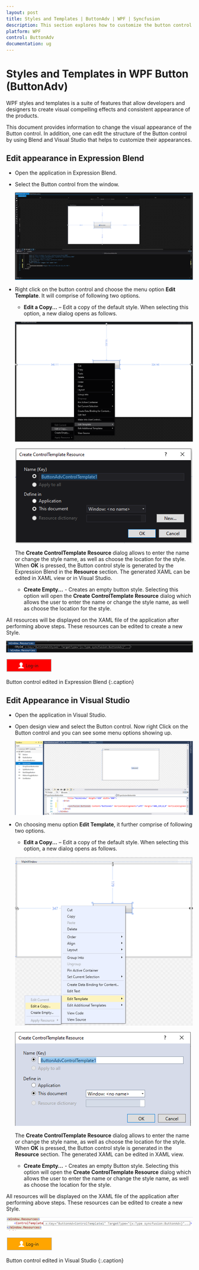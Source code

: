 ```yaml
---
layout: post
title: Styles and Templates | ButtonAdv | WPF | Syncfusion
description: This section explores how to customize the button control styles and templates using Blend and Visual Studio.
platform: WPF
control: ButtonAdv
documentation: ug
---
```


# Styles and Templates in WPF Button (ButtonAdv)

WPF styles and templates is a suite of features that allow developers and designers to create visual compelling effects and consistent appearance of the products. 

This document provides information to change the visual appearance of the Button control. In addition, one can edit the structure of the Button control by using Blend and Visual Studio that helps to customize their appearances.

## Edit appearance in Expression Blend

* Open the application in Expression Blend.
* Select the Button control from the window.

    ![Blendability](Blendability_images/Blendability_img1.png)

* Right click on the button control and choose the menu option **Edit Template**. It will comprise of following two options.
    * **Edit a Copy...** – Edit a copy of the default style. When selecting this option, a new dialog opens as follows.

    ![Blendability](Blendability_images/Blendability_img2.png)

    ![Blendability](Blendability_images/Blendability_img3.png)

    The **Create ControlTemplate Resource** dialog allows to enter the name or change the style name, as well as choose the location for the style. When **OK** is pressed, the Button control style is generated by the Expression Blend in the **Resource** section. The generated XAML can be edited in XAML view or in Visual Studio.

    * **Create Empty...** - Creates an empty button style. Selecting this option will open the **Create ControlTemplate Resource** dialog which allows the user to enter the name or change the style name, as well as choose the location for the style.

All resources will be displayed on the XAML file of the application after performing above steps. These resources can be edited to create a new Style.

![Blendability](Blendability_images/Blendability_img5.png)

![Blendability](Blendability_images/Blendability_img4.png)

Button control edited in Expression Blend
{:.caption}

## Edit Appearance in Visual Studio

* Open the application in Visual Studio.
* Open design view and select the Button control. Now right Click on the Button control and you can see some menu options showing up.

    ![Blendability](Blendability_images/Blendability_img6.png)

* On choosing menu option **Edit Template**, it further comprise of following two options.
    * **Edit a Copy...** – Edit a copy of the default style. When selecting this option, a new dialog opens as follows.

    ![Blendability](Blendability_images/Blendability_img7.png)

    ![Blendability](Blendability_images/Blendability_img8.png)

    The **Create ControlTemplate Resource** dialog allows to enter the name or change the style name, as well as choose the location for the style. When **OK** is pressed, the Button control style is generated in the **Resource** section. The generated XAML can be edited in XAML view.

   * **Create Empty...** - Creates an empty Button style. Selecting this option will open the **Create ControlTemplate Resource** dialog which allows the user to enter the name or change the style name, as well as choose the location for the style.

All resources will be displayed on the XAML file of the application after performing above steps. These resources can be edited to create a new Style.

![Blendability](Blendability_images/Blendability_img9.png)

![Blendability](Blendability_images/Blendability_img10.png)

Button control edited in Visual Studio
{:.caption}